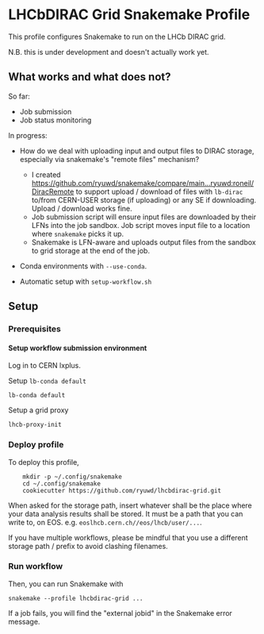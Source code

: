 # LHCbDIRAC Grid Snakemake Profile

This profile configures Snakemake to run on the LHCb DIRAC grid.

N.B. this is under development and doesn't actually work yet.

## What works and what does not?

So far:

- Job submission
- Job status monitoring

In progress:

- How do we deal with uploading input and output files to DIRAC storage, especially via snakemake's "remote files" mechanism?
    - I created https://github.com/ryuwd/snakemake/compare/main...ryuwd:roneil/DiracRemote to support upload / download
        of files with `lb-dirac` to/from CERN-USER storage (if uploading) or any SE if downloading. Upload / download works fine.
    - Job submission script will ensure input files are downloaded by their LFNs into the job sandbox. Job script moves input file to a
        location where `snakemake` picks it up.
    - Snakemake is LFN-aware and uploads output files from the sandbox to grid storage at the end of the job.

- Conda environments with `--use-conda`.


- Automatic setup with `setup-workflow.sh`


## Setup

### Prerequisites

#### Setup workflow submission environment

Log in to CERN lxplus.

Setup `lb-conda default`

```
lb-conda default
```

Setup a grid proxy
```
lhcb-proxy-init
```

### Deploy profile

To deploy this profile,
```
    mkdir -p ~/.config/snakemake
    cd ~/.config/snakemake
    cookiecutter https://github.com/ryuwd/lhcbdirac-grid.git
```

When asked for the storage path, insert whatever shall be the place where your data analysis results shall be stored. It must be a path that you can write to, on EOS. e.g. `eoslhcb.cern.ch//eos/lhcb/user/...`.

If you have multiple workflows, please be mindful that you use a different storage path / prefix to avoid clashing filenames.

### Run workflow
Then, you can run Snakemake with
```
snakemake --profile lhcbdirac-grid ...
```

If a job fails, you will find the "external jobid" in the Snakemake error message.

